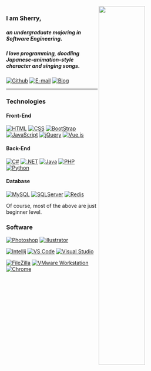 <img width="50%" align="right" src="https://github-readme-stats.vercel.app/api?username=sherryme&count_private=true&show_icons=true&hide_border=true" />

### I am Sherry,
##### an undergraduate majoring in Software Engineering. 
##### I love programming, doodling Japanese-animation-style character and singing songs.

[![Github](https://img.shields.io/badge/-Github-black?style=for-the-badge&logo=Github&logoColor=white)](https://github.com/sherryme)
[![E-mail](https://img.shields.io/badge/-Email-FFE01B?style=for-the-badge&logo=mail.ru&logoColor=black)](mailto:i@sherry.cf)
[![Blog](https://img.shields.io/badge/-Blog-red?style=for-the-badge&logo=jekyll&logoColor=white)](https://www.sherry.cf)

---

### Technologies

#### Front-End
[![HTML](https://img.shields.io/badge/-HTML-E34F26?style=flat-square&logo=html5&logoColor=white)](#)
[![CSS](https://img.shields.io/badge/-CSS-1572B6?style=flat-square&logo=css3&logoColor=white)](#)
[![BootStrap](https://img.shields.io/badge/-BootStrap-purple?style=flat-square&logo=BootStrap&logoColor=white)](#)
[![JavaScript](https://img.shields.io/badge/-JavaScript-F7DF1E?style=flat-square&logo=javascript&logoColor=black)](#)
[![jQuery](https://img.shields.io/badge/-jQuery-blue?style=flat-square&logo=jQuery&logoColor=white)](#)
[![Vue.js](https://img.shields.io/badge/-Vue.js-gray?style=flat-square&logo=Vue.js&logoColor=original)](#)

#### Back-End
[![C#](https://img.shields.io/badge/-C_sharp-green?style=flat-square&logo=csharp&logoColor=white)](#)
[![.NET](https://img.shields.io/badge/-.NET-blue?style=flat-square&logo=dotnet&logoColor=white)](#)
[![Java](https://img.shields.io/badge/-Java-007396?style=flat-square&logo=java&logoColor=white)](#)
[![PHP](https://img.shields.io/badge/-PHP-777BB4?style=flat-square&logo=php&logoColor=white)](#)
[![Python](https://img.shields.io/badge/-Python-3776AB?style=flat-square&logo=python&logoColor=white)](#)

#### Database
[![MySQL](https://img.shields.io/badge/-MySQL-336791?style=flat-square&logo=MySQL&logoColor=white)](#)
[![SQLServer](https://img.shields.io/badge/-MSSQL-eeeeee?style=flat-square&logo=MicrosoftSQLServer&logoColor=red)](#)
[![Redis](https://img.shields.io/badge/-Redis-red?style=flat-square&logo=redis&logoColor=white)](#)

Of course, most of the above are just beginner level.
### Software
[![Photoshop](https://img.shields.io/badge/-Photoshop-blue?style=flat-square&logo=adobe%20photoshop&logoColor=white)](#)
[![illustrator](https://img.shields.io/badge/-illustrator-orange?style=flat-square&logo=adobe%20illustrator&logoColor=white)](#)


[![Intellij](https://img.shields.io/badge/-Intellij_IDEA-eeeeee?style=flat-square&logo=Intellijidea&logoColor=black)](#)
[![VS Code](https://img.shields.io/badge/-VS_Code-blue?style=flat-square&logo=visualstudiocode&logoColor=white)](#)
[![Visual Studio](https://img.shields.io/badge/-Visual_Studio-purple?style=flat-square&logo=visualstudio&logoColor=white)](#)

[![FileZilla](https://img.shields.io/badge/-FileZilla-red?style=flat-square&logo=FileZilla&logoColor=white)](#)
[![VMware Workstation](https://img.shields.io/badge/-VMware-eeeeee?style=flat-square&logo=vmware&logoColor=original)](#)
[![Chrome](https://img.shields.io/badge/-Chrome-blue?style=flat-square&logo=googleChrome&logoColor=white)](#)
